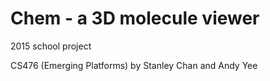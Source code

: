 # Chem - a 3D molecule viewer
2015 school project

CS476 (Emerging Platforms)
by Stanley Chan and Andy Yee

